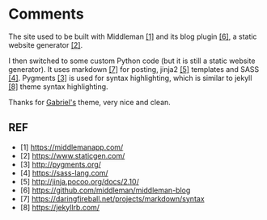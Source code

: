 # Comments

The site used to be built with Middleman [[1]](#middleman) and its blog plugin [[6]](#middleman_blog), a static website
generator [[2]](#static_gen).

I then switched to some custom Python code (but it is still a static website
generator). It uses markdown [[7]](#markdown) for posting, jinja2 [[5]](#jinja2) templates and
SASS [[4]](#SASS). Pygments [[3]](#pygments) is used for syntax highlighting, which is similar to jekyll [[8]](#jekyll) theme syntax highlighting.

Thanks for [Gabriel's](gabriel.corona@enst-bretagne.fr.) theme, very nice and clean.

## REF
- [1] <span id="middleman">https://middlemanapp.com/</span>
- [2] <span id="static_gen">https://www.staticgen.com/</span>
- [3] <span id="pygments">http://pygments.org/</span>
- [4] <span id="SASS">https://sass-lang.com/</span>
- [5] <span id="jinja2">http://jinja.pocoo.org/docs/2.10/</span>
- [6] <span id="middleman_blog">https://github.com/middleman/middleman-blog</span>
- [7] <span id="markdown">https://daringfireball.net/projects/markdown/syntax</span>
- [8] <span id="jekyll">https://jekyllrb.com/</span>
